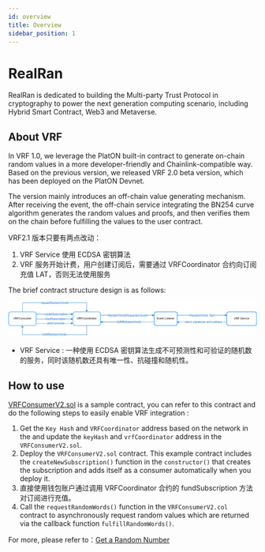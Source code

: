 ```yaml
---
id: overview
title: Overview
sidebar_position: 1
---
```


# RealRan 

RealRan is dedicated to building the Multi-party Trust Protocol in cryptography to power the next generation computing scenario, including Hybrid Smart Contract, Web3 and Metaverse.

## About VRF

In VRF 1.0, we leverage the PlatON built-in contract to generate on-chain random values in a more developer-friendly and Chainlink-compatible way. Based on the previous version, we released VRF 2.0 beta version, which has been deployed on the PlatON Devnet.

The version mainly introduces an off-chain value generating mechanism. After receiving the event, the off-chain service integrating the BN254 curve algorithm generates the random values and proofs, and then verifies them on the chain before fulfilling the values to the user contract.

VRF2.1 版本只要有两点改动：

1. VRF Service 使用 ECDSA 密钥算法
2. VRF 服务开始计费，用户创建订阅后，需要通过 VRFCoordinator 合约向订阅充值 LAT，否则无法使用服务

The brief contract structure design is as follows:

![contracts_overview](./imgs/contracts_overview.png)

- VRF Service : 一种使用 ECDSA 密钥算法生成不可预测性和可验证的随机数的服务，同时该随机数还具有唯一性、抗碰撞和随机性。

## How to use

[VRFConsumerV2.sol](https://github.com/realran/VRFContract/blob/main/sample/VRFConsumerV2.sol) is a sample contract, you can refer to this contract and do the following steps to easily enable VRF integration :

1. Get the `Key Hash` and `VRFCoordinator` address based on the network in the and update the `keyHash` and `vrfCoordinator` address in the  `VRFConsumerV2.sol`.
2. Deploy the `VRFConsumerV2.sol` contract. This example contract includes the `createNewSubscription()` function in the `constructor()` that creates the subscription and adds itself as a consumer automatically when you deploy it.
3. 直接使用钱包账户通过调用 VRFCoordinator 合约的 fundSubscription 方法对订阅进行充值。
4. Call the `requestRandomWords()` function in the `VRFConsumerV2.col` contract to asynchronously request random values which are returned via the callback function `fulfillRandomWords()`.

For more, please refer to：[Get a Random Number](./Get%20a%20Random%20Number)



















